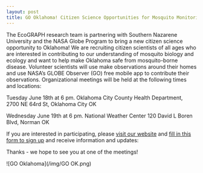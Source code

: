 ```yaml
---
layout: post
title: GO Oklahoma! Citizen Science Opportunities for Mosquito Monitoring
---
```


The EcoGRAPH research team is partnering with Southern Nazarene University and the NASA Globe Program to bring a new citizen science opportunity to Oklahoma! We are recruiting citizen scientists of all ages who are interested in contributing to our understanding of mosquito biology and ecology and want to help make Oklahoma safe from mosquito-borne disease. Volunteer scientists will use make observations around their homes and use NASA’s GLOBE Observer (GO) free mobile app to contribute their observations. Organizational meetings will be held at the following times and locations:

Tuesday June 18th at 6 pm. Oklahoma City County Health Department, 2700 NE 64rd St, Oklahoma City OK

Wednesday June 19th at 6 pm. National Weather Center 120 David L Boren Blvd, Norman OK

If you are interested in participating, please [visit our website](https://observer.globe.gov/do-globe-observer/challenges/go-oklahoma) and [fill in this  form to sign up](https://docs.google.com/forms/d/e/1FAIpQLScivjpr82Z8LMj1BZJQ5794IVhm6Q_N3xzv1-2lR-89scnTHA/viewform) and receive information and updates:

Thanks - we hope to see you at one of the meetings!

![GO Oklahoma](/img/GO OK.png)
